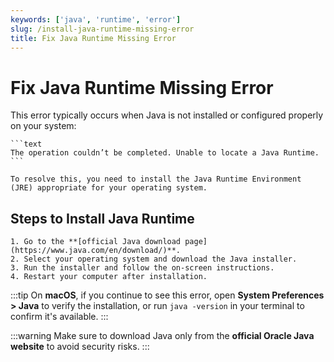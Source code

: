 ```yaml
---
keywords: ['java', 'runtime', 'error']
slug: /install-java-runtime-missing-error
title: Fix Java Runtime Missing Error
---
```


# Fix Java Runtime Missing Error

This error typically occurs when Java is not installed or configured properly on your system:

    ```text
    The operation couldn’t be completed. Unable to locate a Java Runtime.
    ```

    To resolve this, you need to install the Java Runtime Environment (JRE) appropriate for your operating system.

## Steps to Install Java Runtime

    1. Go to the **[official Java download page](https://www.java.com/en/download/)**.
    2. Select your operating system and download the Java installer.
    3. Run the installer and follow the on-screen instructions.
    4. Restart your computer after installation.

:::tip
On **macOS**, if you continue to see this error, open **System Preferences > Java** to verify the installation, or run `java -version` in your terminal to confirm it's available.
:::

:::warning
Make sure to download Java only from the **official Oracle Java website** to avoid security risks.
:::
